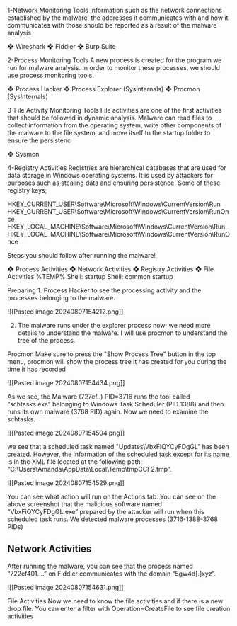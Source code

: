 1-Network Monitoring Tools Information such as the network connections established by the malware, the addresses it communicates with and how it communicates with those should be reported as a result of the malware analysis 

❖ Wireshark 
❖ Fiddler 
❖ Burp Suite

2-Process Monitoring Tools A new process is created for the program we run for malware analysis. In order to monitor these processes, we should use process monitoring tools. 

❖ Process Hacker 
❖ Process Explorer (SysInternals) 
❖ Procmon (SysInternals)


3-File Activity Monitoring Tools File activities are one of the first activities that should be followed in dynamic analysis. Malware can read files to collect information from the operating system, write other components of the malware to the file system, and move itself to the startup folder to ensure the persistenc 

❖ Sysmon

4-Registry Activities Registries are hierarchical databases that are used for data storage in Windows operating systems. It is used by attackers for purposes such as stealing data and ensuring persistence. Some of these registry keys; 

HKEY_CURRENT_USER\Software\Microsoft\Windows\CurrentVersion\Run HKEY_CURRENT_USER\Software\Microsoft\Windows\CurrentVersion\RunOnce HKEY_LOCAL_MACHINE\Software\Microsoft\Windows\CurrentVersion\Run HKEY_LOCAL_MACHINE\Software\Microsoft\Windows\CurrentVersion\RunOnce

Steps you should follow after running the malware! 


❖ Process Activities 
❖ Network Activities 
❖ Registry Activities 
❖ File Activities %TEMP% Shell: startup Shell: common startup

Preparing 1. Process Hacker to see the processing activity and the processes belonging to the malware.

![[Pasted image 20240807154212.png]]



2. The malware runs under the explorer process now; we need more details to understand the malware. I will use procmon to understand the tree of the process.


Procmon 
Make sure to press the "Show Process Tree" button in the top menu, procmon will show the process tree it has created for you during the time it has recorded


![[Pasted image 20240807154434.png]]


As we see, the Malware (727ef..) PID=3716 runs the tool called “schtasks.exe” belonging to Windows Task Scheduler (PID 1388) and then runs its own malware (3768 PID) again. Now we need to examine the schtasks.


![[Pasted image 20240807154504.png]]

we see that a scheduled task named "Updates\VbxFiQYCyFDgGL" has been created. However, the information of the scheduled task except for its name is in the XML file located at the following path: “C:\Users\Amanda\AppData\Local\Temp\tmpCCF2.tmp”.


![[Pasted image 20240807154529.png]]


You can see what action will run on the Actions tab. You can see on the above screenshot that the malicious software named “VbxFiQYCyFDgGL.exe” prepared by the attacker will run when this scheduled task runs. We detected malware processes (3716-1388-3768 PIDs)

## Network Activities 

After running the malware, you can see that the process named “722ef401….” on Fiddler communicates with the domain “5gw4d[.]xyz”.


![[Pasted image 20240807154631.png]]

File Activities Now we need to know the file activities and if there is a new drop file. You can enter a filter with Operation=CreateFile to see file creation activities